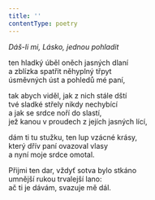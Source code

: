 ```yaml
---
title: ''
contentType: poetry
---
```


<section>

_Dáš-li mi, Lásko, jednou pohladit_

ten hladký úběl oněch jasných dlaní  
a zblízka spatřit něhyplný třpyt  
úsměvných úst a pohledů mé paní,

</section>

<section>

tak abych viděl, jak z nich stále dští  
tvé sladké střely nikdy nechybící  
a jak se srdce noří do slastí,  
jež kanou v proudech z jejích jasných lící,

</section>

<section>

dám ti tu stužku, ten lup vzácné krásy,  
který dřív paní ovazoval vlasy  
a nyní moje srdce omotal.

</section>

<section>

Přijmi ten dar, vždyť sotva bylo stkáno  
umnější rukou trvalejší lano:  
ač ti je dávám, svazuje mě dál.

</section>
